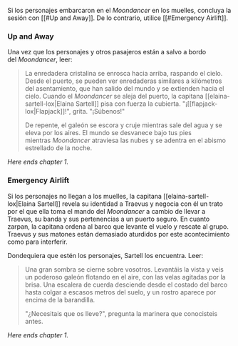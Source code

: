 Si los personajes embarcaron en el _Moondancer_ en los muelles, concluya la sesión con [[#Up and Away]]. De lo contrario, utilice [[#Emergency Airlift]].  

### Up and Away

Una vez que los personajes y otros pasajeros están a salvo a bordo del _Moondancer_, leer:  

>La enredadera cristalina se enrosca hacia arriba, raspando el cielo. Desde el puerto, se pueden ver enredaderas similares a kilómetros del asentamiento, que han salido del mundo y se extienden hacia el cielo. Cuando el _Moondancer_ se aleja del puerto, la capitana [[elaina-sartell-lox|Elaina Sartell]] pisa con fuerza la cubierta. "¡[[flapjack-lox|Flapjack]]!", grita. "¡Súbenos!"
> 
> De repente, el galeón se escora y cruje mientras sale del agua y se eleva por los aires. El mundo se desvanece bajo tus pies mientras _Moondancer_ atraviesa las nubes y se adentra en el abismo estrellado de la noche.

_Here ends_ _chapter 1._

### Emergency Airlift

Si los personajes no llegan a los muelles, la capitana [[elaina-sartell-lox|Elaina Sartell]] revela su identidad a Traevus y negocia con él un trato por el que ella toma el mando del _Moondancer_ a cambio de llevar a Traevus, su banda y sus pertenencias a un puerto seguro. En cuanto zarpan, la capitana ordena al barco que levante el vuelo y rescate al grupo. Traevus y sus matones están demasiado aturdidos por este acontecimiento como para interferir.

Dondequiera que estén los personajes, Sartell los encuentra. Leer:

> Una gran sombra se cierne sobre vosotros. Levantáis la vista y veis un poderoso galeón flotando en el aire, con las velas agitadas por la brisa. Una escalera de cuerda desciende desde el costado del barco hasta colgar a escasos metros del suelo, y un rostro aparece por encima de la barandilla.
> 
> "¿Necesitais que os lleve?", pregunta la marinera que conocisteis antes.

_Here ends_ _chapter 1._